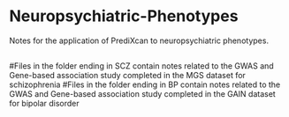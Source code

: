# Neuropsychiatric-Phenotypes
Notes for the application of PrediXcan to neuropsychiatric phenotypes.
## 
#Files in the folder ending in SCZ contain notes related to the GWAS and Gene-based association study completed in the MGS dataset for schizophrenia
#Files in the folder ending in BP contain notes related to the GWAS and Gene-based association study completed in the GAIN dataset for bipolar disorder
